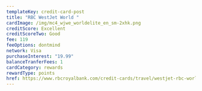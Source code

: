 ```yaml
---
templateKey: credit-card-post
title: "RBC WestJet World "
cardImage: /img/mc4_wjwe_worldelite_en_sm-2xhk.png
creditScore: Excellent
creditScoreTwo: Good
fee: 119
feeOptions: dontmind
network: Visa
purchaseInterest: "19.99"
balanceTranferFees: 1
cardCategory: rewards
rewardType: points
href: https://www.rbcroyalbank.com/credit-cards/travel/westjet-rbc-world-elite-mastercard.html
---
```

